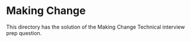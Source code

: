 # Making Change

This directory has the solution of the Making Change Technical interview prep question.
